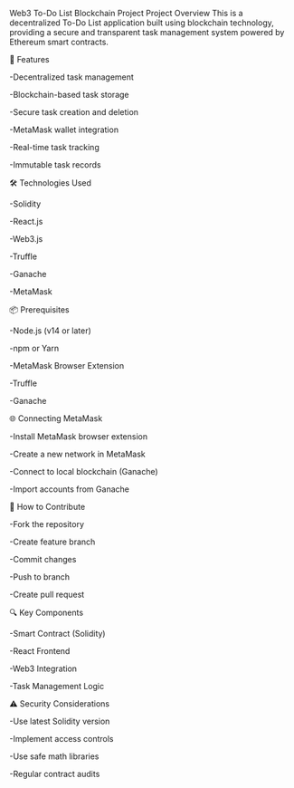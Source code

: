 Web3 To-Do List Blockchain Project
Project Overview
This is a decentralized To-Do List application built using blockchain technology, providing a secure and transparent task management system powered by Ethereum smart contracts.

🚀 Features

-Decentralized task management

-Blockchain-based task storage

-Secure task creation and deletion

-MetaMask wallet integration

-Real-time task tracking

-Immutable task records


🛠 Technologies Used

-Solidity

-React.js

-Web3.js

-Truffle

-Ganache

-MetaMask


📦 Prerequisites

-Node.js (v14 or later)

-npm or Yarn

-MetaMask Browser Extension

-Truffle

-Ganache


🌐 Connecting MetaMask

-Install MetaMask browser extension

-Create a new network in MetaMask

-Connect to local blockchain (Ganache)

-Import accounts from Ganache


🤝 How to Contribute

-Fork the repository

-Create feature branch

-Commit changes

-Push to branch

-Create pull request


🔍 Key Components

-Smart Contract (Solidity)

-React Frontend

-Web3 Integration

-Task Management Logic


⚠️ Security Considerations

-Use latest Solidity version

-Implement access controls

-Use safe math libraries

-Regular contract audits

